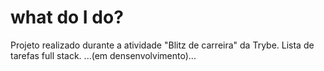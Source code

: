 # what do I do?
Projeto realizado durante a atividade "Blitz de carreira" da Trybe. Lista de tarefas full stack.
...(em densenvolvimento)...
